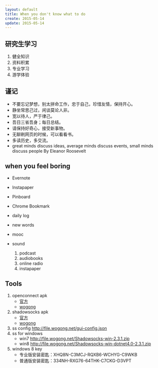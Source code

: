 ```yaml
---
layout: default
title: When you don't know what to do
create: 2015-05-14
update: 2015-05-14
---
```


## 研究生学习
1. 健全知识
2. 资料积累
3. 专业学习
4. 游学体验

## 谨记
- 不要忘记梦想，别太拼命工作，忠于自己，珍惜友情，保持开心。
- 静坐常思己过，闲谈莫论人非。
- 宽以待人，严于律己。
- 吾日三省吾身；每日总结。
- 请保持好奇心，接受新事物。
- 无聊刷网页的时候，可以看看书。
- 多读历史，多交流。 
- great minds discuss ideas, average minds discuss events, small minds discuss people By Eleanor Roosevelt

## when you feel boring
* Evernote
* Instapaper
* Pinboard
* Chrome Bookmark 
* daily log
* new words
* mooc

* sound
    1. podcast
    2. audiobooks
    3. online radio
    4. instapaper

## Tools
1. openconnect apk
    - [官方](https://f-droid.org/repo/app.openconnect_1029.apk)
    - [wogong](http://file.wogong.net/app.openconnect_1029.apk)
2. shadowsocks apk
    - [官方](https://github.com/shadowsocks/shadowsocks-android/releases)
    - [wogong](http://file.wogong.net/shadowsocks-nightly-2.6.7.apk)
3. ss config <http://file.wogong.net/gui-config.json>
4. ss for windows
    - win7 <http://file.wogong.net/Shadowsocks-win-2.3.1.zip>
    - win8 <http://file.wogong.net/Shadowsocks-win-dotnet4.0-2.3.1.zip>
5. windows 8 key
    - 专业版安装密匙：XHQ8N-C3MCJ-RQXB6-WCHYG-C9WKB 
    - 普通版安装密匙：334NH-RXG76-64THK-C7CKG-D3VPT

